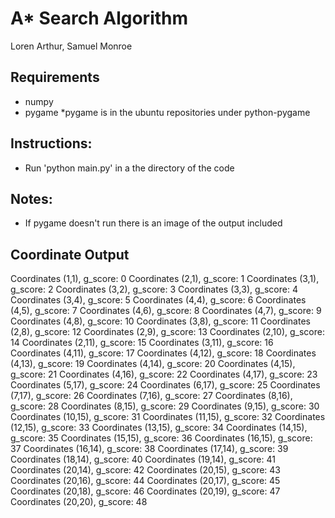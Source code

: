 # A* Search Algorithm
Loren Arthur, Samuel Monroe

## Requirements
* numpy
* pygame
    *pygame is in the ubuntu repositories under python-pygame

## Instructions:
* Run 'python main.py' in a the directory of the code

## Notes:
* If pygame doesn't run there is an image of the output included

## Coordinate Output

Coordinates (1,1), g_score: 0
Coordinates (2,1), g_score: 1
Coordinates (3,1), g_score: 2
Coordinates (3,2), g_score: 3
Coordinates (3,3), g_score: 4
Coordinates (3,4), g_score: 5
Coordinates (4,4), g_score: 6
Coordinates (4,5), g_score: 7
Coordinates (4,6), g_score: 8
Coordinates (4,7), g_score: 9
Coordinates (4,8), g_score: 10
Coordinates (3,8), g_score: 11
Coordinates (2,8), g_score: 12
Coordinates (2,9), g_score: 13
Coordinates (2,10), g_score: 14
Coordinates (2,11), g_score: 15
Coordinates (3,11), g_score: 16
Coordinates (4,11), g_score: 17
Coordinates (4,12), g_score: 18
Coordinates (4,13), g_score: 19
Coordinates (4,14), g_score: 20
Coordinates (4,15), g_score: 21
Coordinates (4,16), g_score: 22
Coordinates (4,17), g_score: 23
Coordinates (5,17), g_score: 24
Coordinates (6,17), g_score: 25
Coordinates (7,17), g_score: 26
Coordinates (7,16), g_score: 27
Coordinates (8,16), g_score: 28
Coordinates (8,15), g_score: 29
Coordinates (9,15), g_score: 30
Coordinates (10,15), g_score: 31
Coordinates (11,15), g_score: 32
Coordinates (12,15), g_score: 33
Coordinates (13,15), g_score: 34
Coordinates (14,15), g_score: 35
Coordinates (15,15), g_score: 36
Coordinates (16,15), g_score: 37
Coordinates (16,14), g_score: 38
Coordinates (17,14), g_score: 39
Coordinates (18,14), g_score: 40
Coordinates (19,14), g_score: 41
Coordinates (20,14), g_score: 42
Coordinates (20,15), g_score: 43
Coordinates (20,16), g_score: 44
Coordinates (20,17), g_score: 45
Coordinates (20,18), g_score: 46
Coordinates (20,19), g_score: 47
Coordinates (20,20), g_score: 48